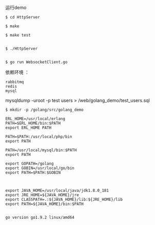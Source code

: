 运行demo

```
$ cd HttpServer

$ make

$ make test


$ ./HttpServer


$ go run WebsocketClient.go
```

依赖环境 ：

```
rabbitmq
redis
mysql
```

mysqldump -uroot -p test users > /web/golang_demo/test_users.sql


```
$ mkdir -p /golang/src/golang_demo

ERL_HOME=/usr/local/erlang
PATH=$ERL_HOME/bin:$PATH
export ERL_HOME PATH

PATH=$PATH:/usr/local/php/bin
export PATH

PATH=/usr/local/mysql/bin:$PATH
export PATH

export GOPATH=/golang
export GOBIN=/usr/local/go/bin
export PATH=$PATH:$GOBIN



export JAVA_HOME=/usr/local/java/jdk1.8.0_181 
export JRE_HOME=${JAVA_HOME}/jre  
export CLASSPATH=.:${JAVA_HOME}/lib:${JRE_HOME}/lib  
export PATH=${JAVA_HOME}/bin:$PATH


go version go1.9.2 linux/amd64

```


